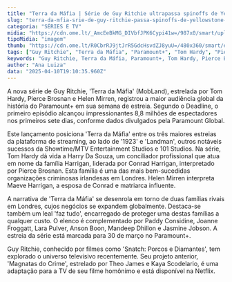 ```yaml
---
title: "Terra da Máfia | Série de Guy Ritchie ultrapassa spinoffs de Yellowstone em audiência"
slug: "terra-da-mfia-srie-de-guy-ritchie-passa-spinoffs-de-yellowstone-na-audincia"
categoria: "SÉRIES E TV"
midia: "https://cdn.ome.lt/_AmcEeBkMG_DIVbfJPK6Cypi41w=/987x0/smart/uploads/conteudo/fotos/mobland_audiencia.png"
tipoMidia: "imagem"
thumb: "https://cdn.ome.lt/R0CbrRJ9jtJrR5GdcHsvdZJ8yuU=/480x360/smart/extras/conteudos/mobland.png"
tags: ["Guy Ritchie", "Terra da Máfia", "Paramount+", "Tom Hardy", "Pierce Brosnan", "Helen Mirren", "série de crime", "audiência record"]
keywords: "Guy Ritchie, Terra da Máfia, Paramount+, Tom Hardy, Pierce Brosnan, Helen Mirren, série de crime, audiência record"
author: "Ana Luiza"
data: "2025-04-10T19:10:35.960Z"
---
```


A nova série de Guy Ritchie, 'Terra da Máfia' (MobLand), estrelada por Tom Hardy, Pierce Brosnan e Helen Mirren, registrou a maior audiência global da história do Paramount+ em sua semana de estreia. Segundo o Deadline, o primeiro episódio alcançou impressionantes 8,8 milhões de espectadores nos primeiros sete dias, conforme dados divulgados pela Paramount Global.

Este lançamento posiciona 'Terra da Máfia' entre os três maiores estreias da plataforma de streaming, ao lado de '1923' e 'Landman', outros notáveis sucessos da Showtime/MTV Entertainment Studios e 101 Studios. Na série, Tom Hardy dá vida a Harry Da Souza, um conciliador profissional que atua em nome da família Harrigan, liderada por Conrad Harrigan, interpretado por Pierce Brosnan. Esta família é uma das mais bem-sucedidas organizações criminosas irlandesas em Londres. Helen Mirren interpreta Maeve Harrigan, a esposa de Conrad e matriarca influente.

A narrativa de 'Terra da Máfia' se desenrola em torno de duas famílias rivais em Londres, cujos negócios se expandem globalmente. Destaca-se também um leal 'faz tudo', encarregado de proteger uma destas famílias a qualquer custo. O elenco é complementado por Paddy Considine, Joanne Froggatt, Lara Pulver, Anson Boon, Mandeep Dhillon e Jasmine Jobson. A estreia da série está marcada para 30 de março no Paramount+.

Guy Ritchie, conhecido por filmes como 'Snatch: Porcos e Diamantes', tem explorado o universo televisivo recentemente. Seu projeto anterior, 'Magnatas do Crime', estrelado por Theo James e Kaya Scodelario, é uma adaptação para a TV de seu filme homônimo e está disponível na Netflix.